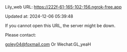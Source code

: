 Lily_web URL: https://222f-61-165-102-156.ngrok-free.app

Updated at: 2024-12-06 05:39:48

If you cannot open this URL, the server might be down.

Please contact: 

goley04@foxmail.com Or Wechat:GL_yeaH